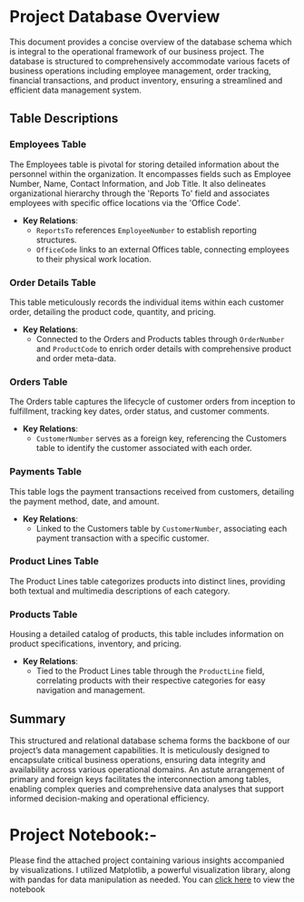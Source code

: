 # Project Database Overview

This document provides a concise overview of the database schema which is integral to the operational framework of our business project. The database is structured to comprehensively accommodate various facets of business operations including employee management, order tracking, financial transactions, and product inventory, ensuring a streamlined and efficient data management system.

## Table Descriptions

### Employees Table
The Employees table is pivotal for storing detailed information about the personnel within the organization. It encompasses fields such as Employee Number, Name, Contact Information, and Job Title. It also delineates organizational hierarchy through the 'Reports To' field and associates employees with specific office locations via the 'Office Code'. 

- **Key Relations**: 
  - `ReportsTo` references `EmployeeNumber` to establish reporting structures.
  - `OfficeCode` links to an external Offices table, connecting employees to their physical work location.

### Order Details Table
This table meticulously records the individual items within each customer order, detailing the product code, quantity, and pricing.

- **Key Relations**:
  - Connected to the Orders and Products tables through `OrderNumber` and `ProductCode` to enrich order details with comprehensive product and order meta-data.

### Orders Table
The Orders table captures the lifecycle of customer orders from inception to fulfillment, tracking key dates, order status, and customer comments.

- **Key Relations**: 
  - `CustomerNumber` serves as a foreign key, referencing the Customers table to identify the customer associated with each order.

### Payments Table
This table logs the payment transactions received from customers, detailing the payment method, date, and amount.

- **Key Relations**:
  - Linked to the Customers table by `CustomerNumber`, associating each payment transaction with a specific customer.

### Product Lines Table
The Product Lines table categorizes products into distinct lines, providing both textual and multimedia descriptions of each category.

### Products Table
Housing a detailed catalog of products, this table includes information on product specifications, inventory, and pricing.

- **Key Relations**:
  - Tied to the Product Lines table through the `ProductLine` field, correlating products with their respective categories for easy navigation and management.

## Summary
This structured and relational database schema forms the backbone of our project’s data management capabilities. It is meticulously designed to encapsulate critical business operations, ensuring data integrity and availability across various operational domains. An astute arrangement of primary and foreign keys facilitates the interconnection among tables, enabling complex queries and comprehensive data analyses that support informed decision-making and operational efficiency.


# Project Notebook:-
Please find the attached project containing various insights accompanied by visualizations. I utilized Matplotlib, a powerful visualization library, along with pandas for data manipulation as needed. You can <a href="https://drive.google.com/file/d/1AqU_R7-wjiU2OZE-ToEIm5lP8S9d91PX/view?usp=drive_link">click here</a> to view the notebook
